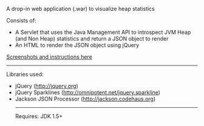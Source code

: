 A drop-in web application (.war) to visualize heap statistics<br>

Consists of:<br>
<ul><li>A Servlet that uses the Java Management API to introspect JVM Heap (and Non Heap) statistics and return a JSON object to render<br>
</li><li>An HTML to render the JSON object using jQuery</li></ul>

<a href='http://tripoverit.blogspot.com/2011/09/heap-visualizer-web-app.html'>Screenshots and instructions here</a>

<hr />
Libraries used:<br>
<ul><li>jQuery (<a href='http://jquery.org'>http://jquery.org</a>)<br>
</li><li>jQuery Sparklines  (<a href='http://omnipotent.net/jquery.sparkline'>http://omnipotent.net/jquery.sparkline</a>)<br>
</li><li>Jackson JSON Processor  (<a href='http://jackson.codehaus.org'>http://jackson.codehaus.org</a>)<br>
<hr />
Requires: JDK 1.5+